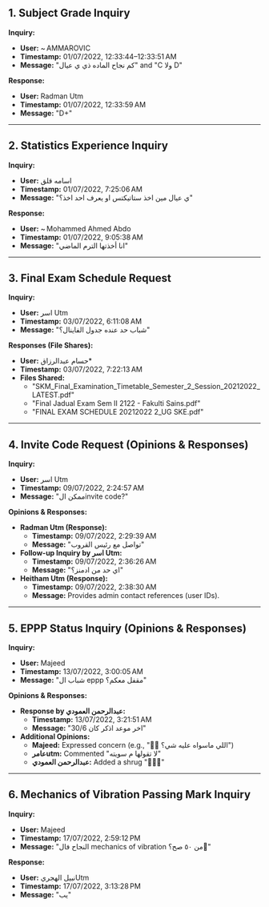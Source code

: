## 1. Subject Grade Inquiry  
**Inquiry:**  
- **User:** ~ AMMAROVIC  
- **Timestamp:** 01/07/2022, 12:33:44–12:33:51 AM  
- **Message:** "كم نجاح الماده ذي ي عيال" and "C ولا D"  

**Response:**  
- **User:** Radman Utm  
- **Timestamp:** 01/07/2022, 12:33:59 AM  
- **Message:** "D+"

---

## 2. Statistics Experience Inquiry  
**Inquiry:**  
- **User:** اسامه قلق  
- **Timestamp:** 01/07/2022, 7:25:06 AM  
- **Message:** "ي عيال مين اخذ ستاتيكتس او يعرف احد اخذ؟"  

**Response:**  
- **User:** ~ Mohammed Ahmed Abdo  
- **Timestamp:** 01/07/2022, 9:05:38 AM  
- **Message:** "انا أخذتها الترم الماضي"

---

## 3. Final Exam Schedule Request  
**Inquiry:**  
- **User:** اسر Utm  
- **Timestamp:** 03/07/2022, 6:11:08 AM  
- **Message:** "شباب حد عنده جدول الفاينال؟"  

**Responses (File Shares):**  
- **User:** حسام عبدالرزاق*  
- **Timestamp:** 03/07/2022, 7:22:13 AM  
- **Files Shared:**  
  - "SKM_Final_Examination_Timetable_Semester_2_Session_20212022_LATEST.pdf"  
  - "Final Jadual Exam Sem II 2122  - Fakulti Sains.pdf"  
  - "FINAL EXAM SCHEDULE 20212022 2_UG SKE.pdf"

---

## 4. Invite Code Request (Opinions & Responses)  
**Inquiry:**  
- **User:** اسر Utm  
- **Timestamp:** 09/07/2022, 2:24:57 AM  
- **Message:** "ممكن الinvite code?"  

**Opinions & Responses:**  
- **Radman Utm (Response):**  
  - **Timestamp:** 09/07/2022, 2:29:39 AM  
  - **Message:** "تواصل مع رئيس القروب"  
- **Follow-up Inquiry by اسر Utm:**  
  - **Timestamp:** 09/07/2022, 2:36:26 AM  
  - **Message:** "اي حد من ادمنز؟"  
- **Heitham Utm (Response):**  
  - **Timestamp:** 09/07/2022, 2:38:30 AM  
  - **Message:** Provides admin contact references (user IDs).

---

## 5. EPPP Status Inquiry (Opinions & Responses)  
**Inquiry:**  
- **User:** Majeed  
- **Timestamp:** 13/07/2022, 3:00:05 AM  
- **Message:** "شباب ال eppp مقفل معكم؟"  

**Opinions & Responses:**  
- **Response by عبدالرحمن العمودي:**  
  - **Timestamp:** 13/07/2022, 3:21:51 AM  
  - **Message:** "اخر موعد اذكر كان 30/6"  
- **Additional Opinions:**  
  - **Majeed:** Expressed concern (e.g., "🤦🏻 اللي ماسواه عليه شي؟")  
  - **عامرutm:** Commented "لا تقولها م سويته"  
  - **عبدالرحمن العمودي:** Added a shrug "🤷🏻‍♂️"

---

## 6. Mechanics of Vibration Passing Mark Inquiry  
**Inquiry:**  
- **User:** Majeed  
- **Timestamp:** 17/07/2022, 2:59:12 PM  
- **Message:** "النجاح فال mechanics of vibration من ٥٠ صح؟😬"  

**Response:**  
- **User:** نبيل الهجريUtm  
- **Timestamp:** 17/07/2022, 3:13:28 PM  
- **Message:** "يب"

